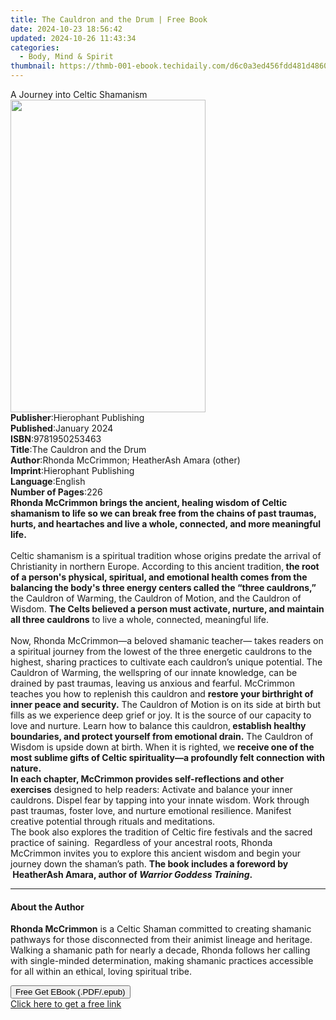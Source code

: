 ```yaml
---
title: The Cauldron and the Drum | Free Book
date: 2024-10-23 18:56:42
updated: 2024-10-26 11:43:34
categories:
  - Body, Mind & Spirit
thumbnail: https://thmb-001-ebook.techidaily.com/d6c0a3ed456fdd481d48605108483ed4d09ba0029837ad529c7c101641fd7b36.jpg
---
```

<main id="book-container">
  <div class="flex flex-col">
    <div class="book-brief flex-1 py-6 px-4 sm:p-6 md:py-10 md:px-8">
      <!-- brief-->
      <div class="book-brief-main">A Journey into Celtic Shamanism</div>
    </div>
    <div
      class="book-meta-info flex-1 grid gap-4 col-start-1 col-end-3 row-start-1 sm:mb-6 sm:grid-cols-4 lg:gap-6 lg:col-start-2 lg:row-end-6 lg:row-span-6 lg:mb-0"
    >
      <div
        class="book-meta-info-left place-content-center mt-4 p-4 text-sm leading-6 col-start-2 col-span-2 dark:text-slate-400"
      >
        <img
          class="w-full h-500 object-cover rounded-lg sm:h-255 sm:col-span-2 lg:col-span-full"
          src="https://img-001-ebook.techidaily.com/187a34e1627a5b889e584c43fb0e5322ec2572db38ec94b5eb6d5c4ea3a29cf7.jpg"
          alt=""
          width="312"
          height="500"
        />
      </div>
      <div
        class="book-meta-info-right mt-2 col-start-1 row-start-2 col-span-3 self-center"
      >
        <!-- meta data  -->
        <div class="flex flex-col px-4 md:px-8">
          <div class="flex-1">
            <strong>Publisher</strong>:<span class="px-2"
              >Hierophant Publishing</span
            >
          </div>
          <div class="flex-1">
            <strong>Published</strong>:<span class="px-2">January 2024</span>
          </div>
          <div class="flex-1">
            <strong>ISBN</strong>:<span class="px-2">9781950253463</span>
          </div>
          <div class="flex-1">
            <strong>Title</strong>:<span class="px-2"
              >The Cauldron and the Drum</span
            >
          </div>
          <div class="flex-1">
            <strong>Author</strong>:<span class="px-2"
              >Rhonda McCrimmon; HeatherAsh Amara (other)</span
            >
          </div>
          <div class="flex-1">
            <strong>Imprint</strong>:<span class="px-2"
              >Hierophant Publishing</span
            >
          </div>
          <div class="flex-1">
            <strong>Language</strong>:<span class="px-2">English</span>
          </div>
          <div class="flex-1">
            <strong>Number of Pages</strong>:<span class="px-2">226</span>
          </div>
        </div>
      </div>
    </div>
    <div class="book-description flex-1 py-6 px-4 sm:p-6 md:py-10 md:px-8">
      <div class="book-description-main">
        <div accordion-content="" id="description">
          <b
            >Rhonda McCrimmon brings the ancient, healing wisdom of Celtic
            shamanism to life so we can break free from the chains of past
            traumas, hurts, and heartaches and live a whole, connected, and more
            meaningful life.</b
          ><br /><br />
          Celtic shamanism is a spiritual tradition whose origins predate the
          arrival of Christianity in northern Europe. According to this ancient
          tradition,<b>
            the root of a person's physical, spiritual, and emotional health
            comes from the balancing the body's three energy centers called the
            “three cauldrons,”</b
          >
          the Cauldron of Warming, the Cauldron of Motion, and the Cauldron of
          Wisdom.
          <b
            >The Celts believed a person must activate, nurture, and maintain
            all three cauldrons</b
          >
          to live a whole, connected, meaningful life.<br /><br />
          Now, Rhonda McCrimmon—a beloved shamanic teacher— takes readers on a
          spiritual journey from the lowest of the three energetic cauldrons to
          the highest, sharing practices to cultivate each cauldron’s unique
          potential. The Cauldron of Warming, the wellspring of our innate
          knowledge, can be drained by past traumas, leaving us anxious and
          fearful. McCrimmon teaches you how to replenish this cauldron and
          <b>restore your birthright of inner peace and security.</b> The
          Cauldron of Motion is on its side at birth but fills as we experience
          deep grief or joy. It is the source of our capacity to love and
          nurture. Learn how to balance this cauldron,<b>
            establish healthy boundaries, and protect yourself from emotional
            drain.</b
          >
          The Cauldron of Wisdom is upside down at birth. When it is righted, we
          <b
            >receive one of the most sublime gifts of Celtic spirituality—a
            profoundly felt connection with nature.</b
          ><br /><b
            >In each chapter, McCrimmon provides self-reflections and other
            exercises</b
          >
          designed to help readers: Activate and balance your inner cauldrons.
          Dispel fear by tapping into your innate wisdom. Work through past
          traumas, foster love, and nurture emotional resilience. Manifest
          creative potential through rituals and meditations. <br />
          The book also explores the tradition of Celtic fire festivals and the
          sacred practice of saining.&nbsp; Regardless of your ancestral roots,
          Rhonda McCrimmon invites you to explore this ancient wisdom and begin
          your journey down the shaman’s path.
          <b
            >The book includes a foreword by &nbsp;HeatherAsh Amara, author of
            <i>Warrior Goddess Training</i>.</b
          >
        </div>
        <div class="accordion-fader"></div>
      </div>
    </div>
    <div class="book-excerpts flex-1 py-6 px-4 sm:p-6 md:py-10 md:px-8">
      <!-- excerpts-->
      <div class="book-excerpts-main">
        <hr />
        <h4 class="placeholder placeholder-heading">
          <span>About the Author</span>
        </h4>
        <p>
          <b>Rhonda McCrimmon</b>&nbsp;is a Celtic Shaman committed to creating
          shamanic pathways for those disconnected from their animist lineage
          and heritage. Walking a shamanic path for nearly a decade, Rhonda
          follows her calling with single-minded determination, making shamanic
          practices accessible for all within an ethical, loving spiritual
          tribe.
        </p>
      </div>
    </div>
    <div
      class="book-about-author flex-1 py-6 px-4 sm:p-6 md:py-10 md:px-8"
    ></div>
    <div class="book-free-get flex-1 py-6 px-4 sm:p-6 md:py-10 md:px-8">
      <button
        id="btn-free-get"
        class="bg-blue-500 hover:bg-blue-700 text-white font-bold py-2 px-4 rounded"
      >
        Free Get EBook (.PDF/.epub)
      </button>
      <div id="countdown-display" class="px-2 text-lg mt-2"></div>
      <a
        id="free-link"
        class="hidden bg-blue-500 hover:bg-blue-700 text-white font-bold py-2 px-4 rounded"
        href="https://www.ebooks.com/en-us/book/210780147/the-cauldron-and-the-drum/rhonda-mccrimmon/"
        target="_blank"
        >Click here to get a free link</a
      >
    </div>
    <script>
      let countdownTime = 0;
      let countdownInterval = null;
      document
        .getElementById('btn-free-get')
        .addEventListener('click', startCountdown);
      function startCountdown() {
        countdownTime = new Date().getTime() + 60000 * 3;
        countdownInterval = setInterval(updateCountdown, 1000);
        document.getElementById('btn-free-get').disabled = true;
        document
          .getElementById('btn-free-get')
          .classList.add('bg-gray-500', 'cursor-not-allowed');
      }
      function updateCountdown() {
        let currentTime = new Date().getTime();
        let timeLeft = countdownTime - currentTime;
        let secondsLeft = Math.floor(timeLeft / 1000);
        document.getElementById('countdown-display').innerHTML =
          `Remaining time: ${secondsLeft} seconds.`;
        if (secondsLeft <= 0) {
          clearInterval(countdownInterval);
          document.getElementById('btn-free-get').classList.add('hidden');
          document.getElementById('free-link').classList.remove('hidden');
          document.getElementById('countdown-display').innerHTML = '';
        }
      }
    </script>
  </div>
</main>
